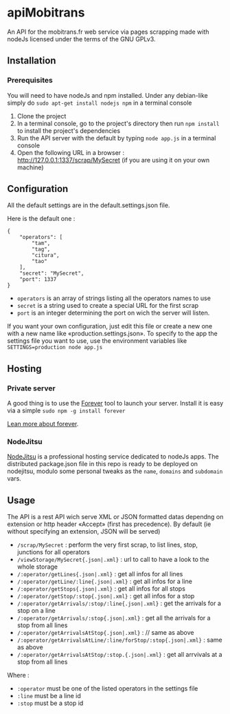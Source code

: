 apiMobitrans
============

An API for the mobitrans.fr web service via pages scrapping made with nodeJs licensed under the terms of the GNU GPLv3.

Installation
------------

### Prerequisites

You will need to have nodeJs and npm installed.
Under any debian-like simply do `sudo apt-get install nodejs npm` in a terminal console

1. Clone the project
2. In a terminal console, go to the project's directory then run `npm install` to install the project's dependencies
3. Run the API server with the default  by typing `node app.js` in a terminal console
4. Open the following URL in a browser : http://127.0.0.1:1337/scrap/MySecret (if you are using it on your own machine)

Configuration
-------------

All the default settings are in the default.settings.json file.

Here is the default one : 

	{
		"operators": [
			"tam",
			"tag",
			"citura",
			"tao"
		],
		"secret": "MySecret",
		"port": 1337
	}

* `operators` is an array of strings listing all the operators names to use
* `secret` is a string used to create a special URL for the first scrap
* `port` is an integer determining the port on wich the server will listen.

If you want your own configuration, just edit this file or create a new one with a new name like «production.settings.json».
To specify to the app the settings file you want to use, use the environment variables like `SETTINGS=production node app.js`

Hosting
-------

### Private server

A good thing is to use the [Forever](https://github.com/nodejitsu/forever) tool to launch your server. Install it is easy via a simple `sudo npm -g install forever`

[Lean more about forever](https://github.com/nodejitsu/forever).

### NodeJitsu

[NodeJitsu](https://www.nodejitsu.com/) is a professional hosting service dedicated to nodeJs apps. The distributed package.json file in this repo is ready to be deployed on nodejitsu, modulo some personal tweaks as the `name`, `domains` and `subdomain` vars.


Usage
-----

The API is a rest API wich serve XML or JSON formatted datas dependng on extension or http header «Accept» (first has precedence). By default (ie without specifying an extension, JSON will be served)

* `/scrap/MySecret` : perform the very first scrap, to list lines, stop, junctions for all operators
* `/viewStorage/MySecret{.json|.xml}` : url to call to have a look to the whole storage
* `/:operator/getLines{.json|.xml}` : get all infos for all lines
* `/:operator/getLine/:line{.json|.xml}` : get all infos for a line
* `/:operator/getStops{.json|.xml}` : get all infos for all stops
* `/:operator/getStop/:stop{.json|.xml}` : get all infos for a stop
* `/:operator/getArrivals/:stop/:line{.json|.xml}` : get the arrivals for a stop on a line
* `/:operator/getArrivals/:stop{.json|.xml}` : get all the arrivals for a stop from all lines
* `/:operator/getArrivalsAtStop{.json|.xml}` : // same as above
* `/:operator/getArrivalsAtLine/:line/forStop/:stop{.json|.xml}` : same as above
* `/:operator/getArrivalsAtStop/:stop.{.json|.xml}` : get all arrvivals at a stop from all lines

Where : 

* `:operator` must be one of the listed operators in the settings file
* `:line` must be a line id
* `:stop` must be a stop id
